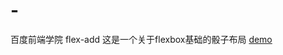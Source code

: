 # -
百度前端学院
 flex-add
这是一个关于flexbox基础的骰子布局
 [demo](https://github.com/ss-winner/-/blob/master/baidu-web/demo1.html)   
